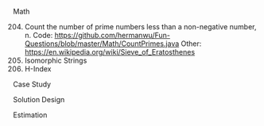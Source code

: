 Math

204. Count the number of prime numbers less than a non-negative number, n.
Code: https://github.com/hermanwu/Fun-Questions/blob/master/Math/CountPrimes.java
Other: https://en.wikipedia.org/wiki/Sieve_of_Eratosthenes
205. Isomorphic Strings
274. H-Index



Case Study

Solution Design

Estimation
